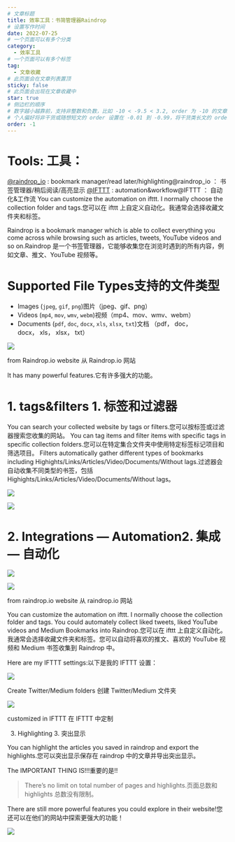 ```yaml
---
# 文章标题
title: 效率工具：书简管理器Raindrop
# 设置写作时间
date: 2022-07-25
# 一个页面可以有多个分类
category:
  - 效率工具
# 一个页面可以有多个标签
tag:
  - 文章收藏
# 此页面会在文章列表置顶
sticky: false
# 此页面会出现在文章收藏中
star: true
# 侧边栏的顺序
# 数字越小越靠前，支持非整数和负数，比如 -10 < -9.5 < 3.2, order 为 -10 的文章会最靠上。
# 个人偏好将非干货或随想短文的 order 设置在 -0.01 到 -0.99，将干货类长文的 order 设置在 -1 到负无穷。每次新增文章都会在上一篇的基础上递减 order 值。
order: -1
---
```

# Tools: 工具：

[@raindrop_io](http://twitter.com/raindrop_io) : bookmark manager/read later/highlighting@raindrop_io ： 书签管理器/稍后阅读/高亮显示
[@IFTTT](http://twitter.com/IFTTT) : automation&workflow@IFTTT ： 自动化&工作流
You can customize the automation on ifttt. I normally choose the collection folder and tags.您可以在 ifttt 上自定义自动化。我通常会选择收藏文件夹和标签。

Raindrop is a bookmark manager which is able to collect everything you come across while browsing such as articles, tweets, YouTube videos and so on.Raindrop 是一个书签管理器，它能够收集您在浏览时遇到的所有内容，例如文章、推文、YouTube 视频等。

# Supported File Types支持的文件类型

* Images (`jpeg`, `gif`, `png`)图片（jpeg、gif、png）
* Videos (`mp4`, `mov`, `wmv`, `webm`)视频（mp4、mov、wmv、webm）
* Documents (`pdf`, `doc`, `docx`, `xls`, `xlsx`, `txt`)文档 （pdf， doc， docx， xls， xlsx， txt）

![](https://miro.medium.com/v2/resize:fit:1400/1*TMjVWkF1M66mQot_o9SNFQ.gif)

from Raindrop.io website 从 Raindrop.io 网站

It has many powerful features.它有许多强大的功能。

# 1. tags&filters 1. 标签和过滤器

You can search your collected website by tags or filters.您可以按标签或过滤器搜索您收集的网站。
You can tag items and filter items with specific tags in specific collection folders.您可以在特定集合文件夹中使用特定标签标记项目和筛选项目。
Filters automatically gather different types of bookmarks including Highights/Links/Articles/Video/Documents/Without lags.过滤器会自动收集不同类型的书签，包括 Highights/Links/Articles/Video/Documents/Without lags。

![](https://miro.medium.com/v2/resize:fit:1398/1*iD5GOFP39K8WrIkCxr7XEw.png)

![](https://miro.medium.com/v2/resize:fit:1656/1*zm0vC8DtiyG-TGdI-VgFBw.jpeg)

# 2. Integrations — Automation2. 集成 — 自动化

![](https://miro.medium.com/v2/resize:fit:1400/1*oQqf9OV6NQdBhAbvCn3UrA.png)

![](https://miro.medium.com/v2/resize:fit:1276/1*30a9Fi13TmR0-zQD3QeTlw.png)

from raindrop.io website 从 raindrop.io 网站

You can customize the automation on ifttt. I normally choose the collection folder and tags. You could automately collect liked tweets, liked YouTube videos and Medium Bookmarks into Raindrop.您可以在 ifttt 上自定义自动化。我通常会选择收藏文件夹和标签。您可以自动将喜欢的推文、喜欢的 YouTube 视频和 Medium 书签收集到 Raindrop 中。

Here are my IFTTT settings:以下是我的 IFTTT 设置：

![](https://miro.medium.com/v2/resize:fit:514/0*yzcDMFEpKdMIIeYK.jpg)

Create Twitter/Medium folders
创建 Twitter/Medium 文件夹

![](https://miro.medium.com/v2/resize:fit:332/0*recwsFiMLJUOjKCC.jpg)

customized in IFTTT 在 IFTTT 中定制

3. Highlighting 3. 突出显示

You can highlight the articles you saved in raindrop and export the highlights.您可以突出显示保存在 raindrop 中的文章并导出突出显示。

The IMPORTANT THING IS!!!重要的是!!

> There’s no limit on total number of pages and highlights.页面总数和 highlights 总数没有限制。

There are still more powerful features you could explore in their website!您还可以在他们的网站中探索更强大的功能！

![](https://miro.medium.com/v2/resize:fit:1400/1*Otyg6Anyd4qtgV3f-BwTWA.png)
